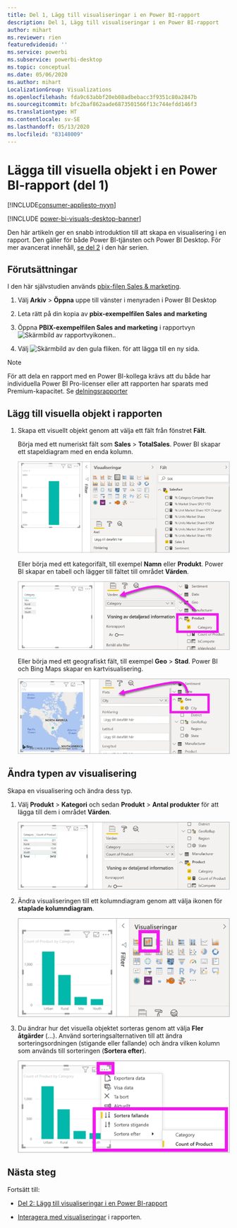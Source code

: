 ```yaml
---
title: Del 1, Lägg till visualiseringar i en Power BI-rapport
description: Del 1, Lägg till visualiseringar i en Power BI-rapport
author: mihart
ms.reviewer: rien
featuredvideoid: ''
ms.service: powerbi
ms.subservice: powerbi-desktop
ms.topic: conceptual
ms.date: 05/06/2020
ms.author: mihart
LocalizationGroup: Visualizations
ms.openlocfilehash: fda9c63abbf20eb08adbebacc3f9351c80a2847b
ms.sourcegitcommit: bfc2baf862aade6873501566f13c744efdd146f3
ms.translationtype: HT
ms.contentlocale: sv-SE
ms.lasthandoff: 05/13/2020
ms.locfileid: "83148009"
---
```

# <a name="add-visuals-to-a-power-bi-report-part-1"></a>Lägga till visuella objekt i en Power BI-rapport (del 1)

[!INCLUDE[consumer-appliesto-nyyn](../includes/consumer-appliesto-nyyn.md)]    

[!INCLUDE [power-bi-visuals-desktop-banner](../includes/power-bi-visuals-desktop-banner.md)]

Den här artikeln ger en snabb introduktion till att skapa en visualisering i en rapport. Den gäller för både Power BI-tjänsten och Power BI Desktop. För mer avancerat innehåll, [se del 2](power-bi-report-add-visualizations-ii.md) i den här serien.

## <a name="prerequisites"></a>Förutsättningar

I den här självstudien används [pbix-filen Sales & marketing](https://download.microsoft.com/download/9/7/6/9767913A-29DB-40CF-8944-9AC2BC940C53/Sales%20and%20Marketing%20Sample%20PBIX.pbix).

1. Välj **Arkiv** > **Öppna** uppe till vänster i menyraden i Power BI Desktop
   
2. Leta rätt på din kopia av **pbix-exempelfilen Sales and marketing**

1. Öppna **PBIX-exempelfilen Sales and marketing** i rapportvyn ![Skärmbild av rapportvyikonen.](media/power-bi-visualization-kpi/power-bi-report-view.png).

1. Välj ![Skärmbild av den gula fliken.](media/power-bi-visualization-kpi/power-bi-yellow-tab.png) för att lägga till en ny sida.

> [!NOTE]
> För att dela en rapport med en Power BI-kollega krävs att du både har individuella Power BI Pro-licenser eller att rapporten har sparats med Premium-kapacitet. Se [delningsrapporter](../collaborate-share/service-share-reports.md)

## <a name="add-visualizations-to-the-report"></a>Lägg till visuella objekt i rapporten

1. Skapa ett visuellt objekt genom att välja ett fält från fönstret **Fält**.

    Börja med ett numeriskt fält som **Sales** > **TotalSales**. Power BI skapar ett stapeldiagram med en enda kolumn.

    ![Skärmbild av ett kolumndiagram med en enda kolumn.](media/power-bi-report-add-visualizations-i/power-bi-column-chart.png)

    Eller börja med ett kategorifält, till exempel **Namn** eller **Produkt**. Power BI skapar en tabell och lägger till fältet till området **Värden**.

    ![Skärmbild av en tabell med fyra kategorier](media/power-bi-report-add-visualizations-i/power-bi-product.png)

    Eller börja med ett geografiskt fält, till exempel **Geo** > **Stad**. Power BI och Bing Maps skapar en kartvisualisering.

    ![Skärmbild av en kartvisualisering.](media/power-bi-report-add-visualizations-i/power-bi-maps.png)

## <a name="change-the-type-of-visualization"></a>Ändra typen av visualisering

 Skapa en visualisering och ändra dess typ. 
 
 1. Välj **Produkt** > **Kategori** och sedan **Produkt** > **Antal produkter** för att lägga till dem i området **Värden**.

    ![Skärmbild av fönstret Fält med området Värden framhävt.](media/power-bi-report-add-visualizations-i/power-bi-create-visual.png)

1. Ändra visualiseringen till ett kolumndiagram genom att välja ikonen för **staplade kolumndiagram**.

   ![Skärmbild av visualiseringsfönstret med ikonen för staplat kolumndiagram framhävd.](media/power-bi-report-add-visualizations-i/power-bi-convert.png)

1. Du ändrar hur det visuella objektet sorteras genom att välja **Fler åtgärder** (...).  Använd sorteringsalternativen till att ändra sorteringsordningen (stigande eller fallande) och ändra vilken kolumn som används till sorteringen (**Sortera efter**).

   ![Skärmbild av listrutan Fler åtgärder.](media/power-bi-report-add-visualizations-i/power-bi-sort.png)
  
## <a name="next-steps"></a>Nästa steg

 Fortsätt till:

* [Del 2: Lägg till visualiseringar i en Power BI-rapport](power-bi-report-add-visualizations-ii.md)

* [Interagera med visualiseringar](../consumer/end-user-reading-view.md) i rapporten.
